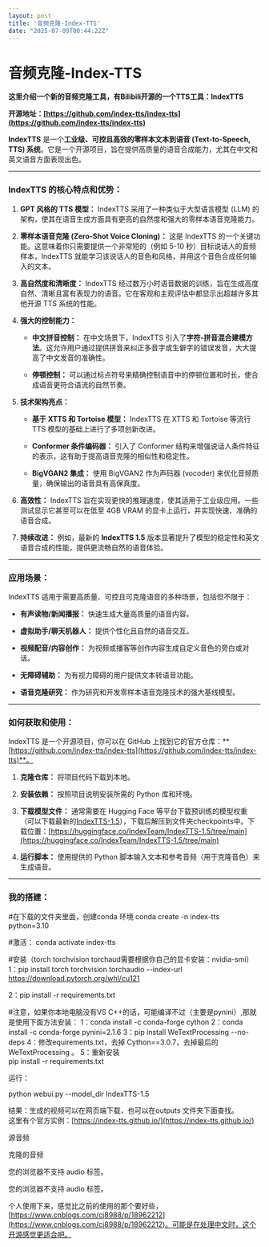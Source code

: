 ```yaml
---
layout: post
title: '音频克隆-Index-TTS'
date: "2025-07-09T00:44:22Z"
---
```

音频克隆-Index-TTS
==============

**这里介绍一个新的音频克隆工具，有Bilibili开源的一个TTS工具：**IndexTTS****

**开源地址：[https://github.com/index-tts/index-tts](https://github.com/index-tts/index-tts)**

**IndexTTS** 是一个**工业级、可控且高效的零样本文本到语音 (Text-to-Speech, TTS) 系统**。它是一个开源项目，旨在提供高质量的语音合成能力，尤其在中文和英文语音方面表现出色。

* * *

### IndexTTS 的核心特点和优势：

1.  **GPT 风格的 TTS 模型：** IndexTTS 采用了一种类似于大型语言模型 (LLM) 的架构，使其在语音生成方面具有更高的自然度和强大的零样本语音克隆能力。
    
2.  **零样本语音克隆 (Zero-Shot Voice Cloning)：** 这是 IndexTTS 的一个关键功能。这意味着你只需要提供一个非常短的（例如 5-10 秒）目标说话人的音频样本，IndexTTS 就能学习该说话人的音色和风格，并用这个音色合成任何输入的文本。
    
3.  **高自然度和清晰度：** IndexTTS 经过数万小时语音数据的训练，旨在生成高度自然、清晰且富有表现力的语音。它在客观和主观评估中都显示出超越许多其他开源 TTS 系统的性能。
    
4.  **强大的控制能力：**
    
    *   **中文拼音控制：** 在中文场景下，IndexTTS 引入了**字符-拼音混合建模方法**。这允许用户通过提供拼音来纠正多音字或生僻字的错误发音，大大提高了中文发音的准确性。
        
    *   **停顿控制：** 可以通过标点符号来精确控制语音中的停顿位置和时长，使合成语音更符合语流的自然节奏。
        
5.  **技术架构亮点：**
    
    *   **基于 XTTS 和 Tortoise 模型：** IndexTTS 在 XTTS 和 Tortoise 等流行 TTS 模型的基础上进行了多项创新改进。
        
    *   **Conformer 条件编码器：** 引入了 Conformer 结构来增强说话人条件特征的表示，这有助于提高语音克隆的相似性和稳定性。
        
    *   **BigVGAN2 集成：** 使用 BigVGAN2 作为声码器 (vocoder) 来优化音频质量，确保输出的语音具有高保真度。
        
6.  **高效性：** IndexTTS 旨在实现更快的推理速度，使其适用于工业级应用。一些测试显示它甚至可以在低至 4GB VRAM 的显卡上运行，并实现快速、准确的语音合成。
    
7.  **持续改进：** 例如，最新的 **IndexTTS 1.5** 版本显著提升了模型的稳定性和英文语音合成的性能，提供更流畅自然的语音体验。
    

* * *

### 应用场景：

IndexTTS 适用于需要高质量、可控且可克隆语音的多种场景，包括但不限于：

*   **有声读物/新闻播报：** 快速生成大量高质量的语音内容。
    
*   **虚拟助手/聊天机器人：** 提供个性化且自然的语音交互。
    
*   **视频配音/内容创作：** 为视频或播客等创作内容生成自定义音色的旁白或对话。
    
*   **无障碍辅助：** 为有视力障碍的用户提供文本转语音功能。
    
*   **语音克隆研究：** 作为研究和开发零样本语音克隆技术的强大基线模型。
    

* * *

### 如何获取和使用：

IndexTTS 是一个开源项目，你可以在 GitHub 上找到它的官方仓库：**[https://github.com/index-tts/index-tts](https://github.com/index-tts/index-tts)**。

1.  **克隆仓库：** 将项目代码下载到本地。
    
2.  **安装依赖：** 按照项目说明安装所需的 Python 库和环境。
    
3.  **下载模型文件：** 通常需要在 Hugging Face 等平台下载预训练的模型权重（可以下载最新的[IndexTTS-1.5](https://modelscope.cn/models/IndexTeam/IndexTTS-1.5)），下载后解压到文件夹checkpoints中。下载位置：[https://huggingface.co/IndexTeam/IndexTTS-1.5/tree/main](https://huggingface.co/IndexTeam/IndexTTS-1.5/tree/main)
    
4.  **运行脚本：** 使用提供的 Python 脚本输入文本和参考音频（用于克隆音色）来生成语音。
    

* * *

### 我的搭建：

#在下载的文件夹里面，创建conda 环境
conda create -n index-tts python=3.10

#激活：
conda activate index-tts

#安装（torch torchvision torchaud需要根据你自己的显卡安装：nvidia-smi）
1：pip install torch torchvision torchaudio --index-url https://download.pytorch.org/whl/cu121

2：pip install -r requirements.txt

#注意，如果你本地电脑没有VS C++的话，可能编译不过（主要是pynini）,那就是使用下面方法安装：
1：conda install -c conda-forge cython
2：conda install -c conda-forge pynini=2.1.6
3：pip install WeTextProcessing --no-deps
4：修改equirements.txt，去掉 Cython==3.0.7，去掉最后的WeTextProcessing 。
5：重新安装   
pip install -r requirements.txt

运行：

python webui.py --model\_dir IndexTTS-1.5

结果：生成的视频可以在网页端下载，也可以在outputs 文件夹下面查找。  
这里有个官方实例：[https://index-tts.github.io/](https://index-tts.github.io/)

源音频

克隆的音频

 您的浏览器不支持 audio 标签。

 您的浏览器不支持 audio 标签。

个人使用下来，感觉比之前的使用的那个要好些，[https://www.cnblogs.com/cj8988/p/18962212](https://www.cnblogs.com/cj8988/p/18962212)。可能是在处理中文时，这个开源感觉更适合吧。
